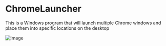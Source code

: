 # ChromeLauncher
This is a Windows program that will launch multiple Chrome windows and place them into specific locations on the desktop


![image](https://user-images.githubusercontent.com/57318590/146654015-5f02a856-a475-4183-9858-0a5eb1cdcea7.png)

